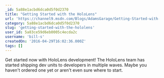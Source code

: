 ```yaml
---
_id: 5a88e1acbd6dca0d5f0d2370
title: "Getting Started with the HoloLens"
url: 'https://channel9.msdn.com/Blogs/AdamsGarage/Getting-Started-with-the-HoloLens'
category: 5a88e1acbd6dca0d5f0d2370
slug: 'getting-started-with-the-hololens'
user_id: 5a83ce59d6eb0005c4ecda2c
username: 'bill-s'
createdOn: '2016-04-29T16:02:36.000Z'
tags: []
---
```


Get started now with HoloLens development! The HoloLens team has started shipping dev units to developers in multiple waves. Maybe you haven't ordered one yet or aren't even sure where to start. 
